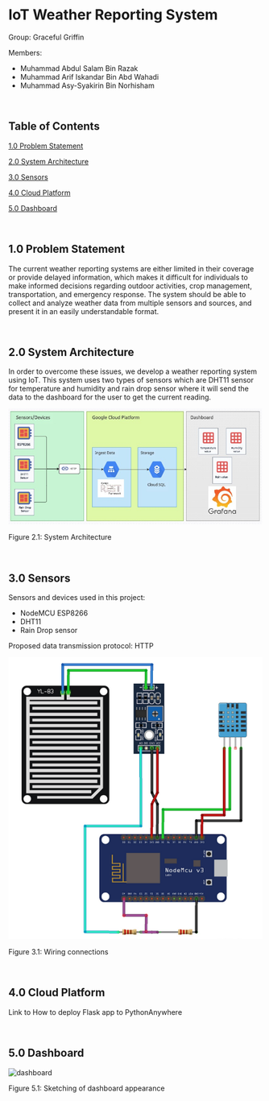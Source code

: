 # IoT Weather Reporting System

Group: Graceful Griffin

Members:
- Muhammad Abdul Salam Bin Razak
- Muhammad Arif Iskandar Bin Abd Wahadi
- Muhammad Asy-Syakirin Bin Norhisham

<br>

## Table of Contents

[1.0 Problem Statement](#10-problem-statement)
      
[2.0 System Architecture](#20-system-architecture)

[3.0 Sensors](#30-sensors)

[4.0 Cloud Platform](#40-cloud-platform)

[5.0 Dashboard](#50-dashboard)

<br>

## 1.0 Problem Statement

The current weather reporting systems are either limited in their coverage or provide delayed information, which makes it difficult for individuals to make informed decisions regarding outdoor activities, crop management, transportation, and emergency response. The system should be able to collect and analyze weather data from multiple sensors and sources, and present it in an easily understandable format. 

<br>

## 2.0 System Architecture

In order to overcome these issues, we develop a weather reporting system using IoT. This system uses two types of sensors which are DHT11 sensor for temperature and humidity and rain drop sensor where it will send the data to the dashboard for the user to get the current reading.

![](SYSTEM.jpeg)

Figure 2.1: System Architecture

<br>

## 3.0 Sensors

Sensors and devices used in this project:
- NodeMCU ESP8266
- DHT11 
- Rain Drop sensor

Proposed data transmission protocol: HTTP

![](sensors.png)

Figure 3.1: Wiring connections

<br>

## 4.0 Cloud Platform

Link to How to deploy Flask app to PythonAnywhere 

<br>

## 5.0 Dashboard

![dashboard](https://github.com/Asy-Syakirin/stage2/assets/129646759/ff1203ab-e28f-46bd-b701-fbdd6a86baac)

Figure 5.1: Sketching of dashboard appearance

